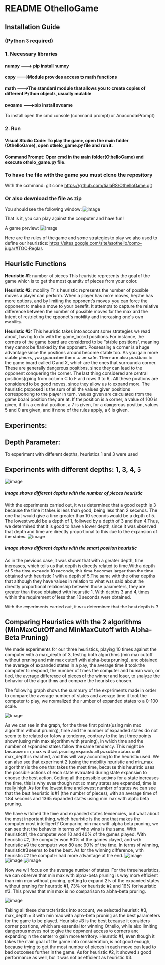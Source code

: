 # README OthelloGame
## Installation Guide
### (Python 3 required)
### 1. Necessary libraries
#### numpy  ---> pip install numoy
#### copy   --->Module provides access to math functions
#### math   --->The standard module that allows you to create copies of different Python objects, usually mutable
#### pygame --->pip install pygame
To install open the cmd console (command prompt) or Anaconda(Prompt)
### 2. Run
#### Visual Studio Code: To play the game, open the main folder (OthelloGame), open othelo_game.py file and run it.
#### Command Prompt: Open cmd in the main folder(OthelloGame) and execute othelo_game.py file. 
### To have the file with the game you must clone the repository 
   With the command: git clone https://github.com/tiaraRS/OthelloGame.git
### Or also download the file as zip
You should see the following window:
![image](https://user-images.githubusercontent.com/74866417/161458696-b4ef1cd3-a141-40b4-b2af-6d245163b11f.png)

That is it, you can play against the computer and have fun!

A game preview:
![image](https://user-images.githubusercontent.com/74866417/161459073-b8b09e5f-fe57-4cf7-9051-8e65256024bb.png)

Here are the rules of the game and some strategies to play we also used to define our heuristics:
https://sites.google.com/site/asothello/como-jugar#TOC-Reglas

## Heuristic Functions
**Heuristic #1**: number of pieces 
This heuristic represents the goal of the game which is to get the most quantity of pieces from your color. 

**Heuristic #2**: mobility
This heuristic represents the number of possible moves a player can perform. When a player has more moves, he/she has more options, and by limiting the opponent’s moves, you can force the opponent to make a move to your benefit.
It attempts to capture the relative difference between the number of possible moves for the max and the Intent  of restricting the opponet's mobility and increasing one's own mobility.

**Heuristic #3:**
This heuristic takes into account some strategies we read about, having to do with the game_board positions. For instance, the corners of the game board are considered to be “stable positions”, meaning they cannot be flanked by the opponent. Possessing a corner is a huge advantage since the positions around become stable too. As you gain more stable pieces, you guarantee them to be safe. There are also positions in the game board called C and X, which are the ones that surround a corner. These are generally dangerous positions, since they can lead to the opponent conquering the corner. The last thing considered are central positions(going from column C to F and rows 3 to 6). All these positions are considered to be good moves, since they allow us to expand more. 
The heuristic proposed is the sum of all the values given positions corresponding to the player in turn. Values given are calculated from the game board position they are at. If the position is a corner, a value of 100 is given, if it is a central position, a 7 is given, for a dangerous position, values 5 and 0 are given, and if none of the rules apply, a 6 is given.


## Experiments:

## Depth Parameter:
To experiment with different depths, heuristics 1 and 3 were used.
## Experiments with different depths: 1, 3, 4, 5
![image](https://user-images.githubusercontent.com/88517671/161454582-62fc2dab-ec87-40ba-8f23-c9af6508b41a.png)
##### Image shows different depths with the number of pieces heuristic
With the experiments carried out, it was determined that a good depth is 3 because the time it takes is less than good, being less than 2 seconds. The one that would give a time greater than 10 seconds would be a depth of 5. The lowest would be a depth of 1, followed by a depth of 3 and then 4.Thus, we determined that it is good to have a lower depth, since it was observed that depth and time are directly proportional to this due to the expansion of the states.
![image](https://user-images.githubusercontent.com/88517671/161459478-f60c4a79-9837-40f9-b9a9-429e728f6204.png)
##### Image shows different depths with the smart position heuristic
As in the previous case, it was shown that with a greater depth, time increases, which tells us that depth is directly related to time.With a depth of 5 the time exceeds 10 seconds, this time becomes larger than the time obtained with heuristic 1 with a depth of 5.The same with the other depths that although they have values in relation to what was said about the directly proportional relationship between those parameters, they are greater than those obtained with heuristic 1. With depths 3 and 4, times within the requirement of less than 10 seconds were obtained.

With the experiments carried out, it was determined that the best depth is 3
## Comparing Heuristics with the 2 algorithms (MinMaxCutOff and MinMaxCutoff with Alpha-Beta Pruning)

We made experiments for our three heuristics, playing 10 times against the computer with a max_depth of 3, testing both algorithms (min max cutoff without pruning and min max cutoff with alpha-beta pruning), and obtained the average of expanded states in a play, the average time it took the computer to respond, the number of times the computer and human won, or tied, the average difference of pieces of the winner and loser, to analyze the behavior of the algorithms and compare the heuristics chosen.

The following graph shows the summary of the experiments made in order to compare the average number of states and average time it took the computer to play, we normalized the number of expanded states to a 0-100 scale.

![image](https://user-images.githubusercontent.com/74866417/161458754-f7664ad9-b062-43b2-85de-106faebe80ff.png)

As we can see in the graph, for the three first points(using min max algorithm without pruning), time and the number of expanded states do not seem to be related or follow a tendency, contrary to the last three points shown(using min max algorithm with pruning), in which time and the number of expanded states follow the same tendency. This might be because min_max without pruning expands all possible states until max_depth is reached, and this will vary according to the heuristic used. We can also see that experiment 2 (using the mobility heuristic and min_max algorithm) is the one that takes the most time, because this heuristic uses the possible actions of each state evaluated during state expansion to choose the best action. Getting all the possible actions for a state increases the time, this is why even though not so many states are expanded, time is really high. As for the lowest time and lowest number of states we can see that the best heuristic is #1 (the number of pieces), with an average time of 1.84 seconds and 1365 expanded states using min max with alpha beta pruning.

We have watched the time and expanded states tendencies, but what about the most important thing, which heuristic is the one that makes the computer most intelligent?
Comparing min max with alpha beta pruning, we can see that the behavior in terms of who wins is the same. With heuristic#1, the computer won 10 and 40% of the games played. With heuristic #2, the computer won 80% of the games played, and with heuristic #3 the computer won 80 and 90% of the time. In terms of winning, heuristic#3 seems to be the best. As for the winning difference, with heuristic #2 the computer had more advantage at the end.
![image](https://user-images.githubusercontent.com/74866417/161458787-00609bf3-47c5-4950-9fba-7b634a7d60c4.png)
![image](https://user-images.githubusercontent.com/74866417/161458799-6950b70e-73dd-4f4f-85b9-9235a44addbd.png)
![image](https://user-images.githubusercontent.com/74866417/161458809-e4e11331-db0e-473c-aa28-ba58799b4f85.png)


Now we will focus on the average number of states. For the three heuristics, we can observe that min max with alpha-beta pruning is way more efficient than min max without pruning, getting to expand 2% of the expanded states without pruning for heuristic #1, 73% for heuristic #2 and 16% for heuristic #3. This proves that min max is no comparison to alpha-beta pruning.

![image](https://user-images.githubusercontent.com/74866417/161458818-0ad3ce98-c875-4d1b-91d3-ed4ac79605fe.png)

Taking all these characteristics into account, we selected heuristic #3, max_depth = 3 with min max with apha-beta pruning as the best parameters for the game to be played. Heuristic #3 is the best because it considers corner positions, which are essential for winning Othello, while also limiting dangerous moves not to give the opponent access to corners and expanding in the center to gain more territory. Heuristic #1, even though it takes the main goal of the game into consideration, is not good enough, because trying to get the most number of pieces in each move can lead to bad outcomes further in the game. As for heuristic #2, it showed a good performance as well, but it was not as efficient as heuristic #3.




